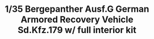 ---
title: "1/35 Bergepanther Ausf.G German Armored Recovery Vehicle Sd.Kfz.179 w/ full interior kit "
price: 0 
desc: ""
img_path: "/assets/img/TAKO2107.jpg"
brand: AMMO
available: true
special_offer: false
new: false
soon: false
cat: "Plasticne-Makete"
subcat: "PM-TAKOM"
subsubcat: ""
---